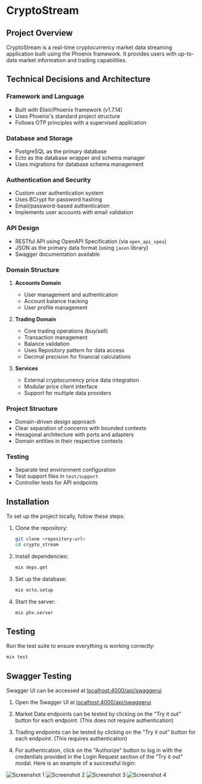 # CryptoStream

## Project Overview

CryptoStream is a real-time cryptocurrency market data streaming application built using the Phoenix framework. It provides users with up-to-date market information and trading capabilities.

## Technical Decisions and Architecture

### Framework and Language
- Built with Elixir/Phoenix framework (v1.7.14)
- Uses Phoenix's standard project structure
- Follows OTP principles with a supervised application

### Database and Storage
- PostgreSQL as the primary database
- Ecto as the database wrapper and schema manager
- Uses migrations for database schema management

### Authentication and Security
- Custom user authentication system
- Uses BCrypt for password hashing
- Email/password-based authentication
- Implements user accounts with email validation

### API Design
- RESTful API using OpenAPI Specification (via `open_api_spex`)
- JSON as the primary data format (using `jason` library)
- Swagger documentation available

### Domain Structure
1. **Accounts Domain**
   - User management and authentication
   - Account balance tracking
   - User profile management

2. **Trading Domain**
   - Core trading operations (buy/sell)
   - Transaction management
   - Balance validation
   - Uses Repository pattern for data access
   - Decimal precision for financial calculations

3. **Services**
   - External cryptocurrency price data integration
   - Modular price client interface
   - Support for multiple data providers

### Project Structure
- Domain-driven design approach
- Clear separation of concerns with bounded contexts
- Hexagonal architecture with ports and adapters
- Domain entities in their respective contexts

### Testing
- Separate test environment configuration
- Test support files in `test/support`
- Controller tests for API endpoints

## Installation

To set up the project locally, follow these steps:

1. Clone the repository:
   ```bash
   git clone <repository-url>
   cd crypto_stream
   ```

2. Install dependencies:
   ```bash
   mix deps.get
   ```

3. Set up the database:
   ```bash
   mix ecto.setup
   ```

4. Start the server:
   ```bash
   mix phx.server
   ```

## Testing

Run the test suite to ensure everything is working correctly:

```bash
mix test
```

## Swagger Testing

Swagger UI can be accessed at [localhost:4000/api/swaggerui](http://localhost:4000/api/swaggerui)

1. Open the Swagger UI at [localhost:4000/api/swaggerui](http://localhost:4000/api/swaggerui)

2. Market Data endpoints can be tested by clicking on the "Try it out" button for each endpoint. (This does not require authentication)

3. Trading endpoints can be tested by clicking on the "Try it out" button for each endpoint. (This requires authentication)

4. For authentication, click on the "Authorize" button to log in with the credentials provided in the Login Request section of the "Try it out" modal. Here is an example of a successful login:

![Screenshot 1](instructions/Screenshot%202024-12-10%20at%206.03.49%20PM.png)
![Screenshot 2](instructions/Screenshot%202024-12-10%20at%206.03.54%20PM.png)
![Screenshot 3](instructions/Screenshot%202024-12-10%20at%206.04.03%20PM.png)
![Screenshot 4](instructions/Screenshot%202024-12-10%20at%206.04.12%20PM.png)
